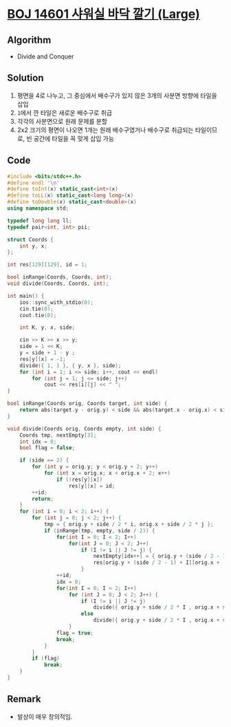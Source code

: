 # [BOJ 14601 샤워실 바닥 깔기 (Large)](https://www.acmicpc.net/problem/14601)

## Algorithm
* Divide and Conquer

## Solution
1. 평면을 4로 나누고, 그 중심에서 배수구가 있지 않은 3개의 사분면 방향에 타일을 삽입
2. ```1```에서 깐 타일은 새로운 배수구로 취급
3. 각각의 사분면으로 원래 문제를 분할
4. 2x2 크기의 평면이 나오면 1개는 원래 배수구였거나 배수구로 취급되는 타일이므로, 빈 공간에 타일을 꼭 맞게 삽입 가능

## Code
```cpp
#include <bits/stdc++.h>
#define endl '\n'
#define toInt(x) static_cast<int>(x)
#define toLL(x) static_cast<long long>(x)
#define toDouble(x) static_cast<double>(x)
using namespace std;

typedef long long ll;
typedef pair<int, int> pii;

struct Coords {
	int y, x;
};

int res[129][129], id = 1;

bool inRange(Coords, Coords, int);
void divide(Coords, Coords, int);

int main() {
	ios::sync_with_stdio(0);
	cin.tie(0);
	cout.tie(0);

	int K, y, x, side;

	cin >> K >> x >> y;
	side = 1 << K;
	y = side + 1 - y ;
	res[y][x] = -1;
	divide({ 1, 1 }, { y, x }, side);
	for (int i = 1; i <= side; i++, cout << endl)
		for (int j = 1; j <= side; j++)
			cout << res[i][j] << " ";
}

bool inRange(Coords orig, Coords target, int side) {
	return abs(target.y - orig.y) < side && abs(target.x - orig.x) < side;
}

void divide(Coords orig, Coords empty, int side) {
	Coords tmp, nextEmpty[3];
	int idx = 0;
	bool flag = false;

	if (side == 2) {
		for (int y = orig.y; y < orig.y + 2; y++)
			for (int x = orig.x; x < orig.x + 2; x++)
				if (!res[y][x])
					res[y][x] = id;
		++id;
		return;
	}
	for (int i = 0; i < 2; i++) {
		for (int j = 0; j < 2; j++) {
			tmp = { orig.y + side / 2 * i, orig.x + side / 2 * j };
			if (inRange(tmp, empty, side / 2)) {
				for(int I = 0; I < 2; I++)
					for(int J = 0; J < 2; J++)
						if (I != i || J != j) {
							nextEmpty[idx++] = { orig.y + (side / 2 - 1) + I, orig.x + (side / 2 - 1) + J };
							res[orig.y + (side / 2 - 1) + I][orig.x + (side / 2 - 1) + J] = id;
						}
				++id;
				idx = 0;
				for(int I = 0; I < 2; I++)
					for (int J = 0; J < 2; J++) {
						if (I != i || J != j)
							divide({ orig.y + side / 2 * I , orig.x + side / 2 * J }, nextEmpty[idx++], side / 2);
						else
							divide({ orig.y + side / 2 * I , orig.x + side / 2 * J }, empty, side / 2);
					}
				flag = true;
				break;
			}
		}
		if (flag)
			break;
	}
}
```

## Remark
* 발상이 매우 창의적임.
